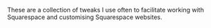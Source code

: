 These are a collection of tweaks I use often to facilitate working with Squarespace and customising Squarespace websites.
